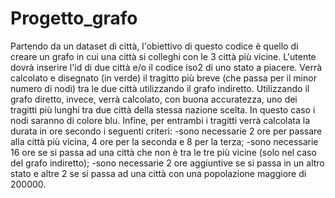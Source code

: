 # Progetto_grafo
Partendo da un dataset di città, l'obiettivo di questo codice è quello di creare un grafo in cui una città si colleghi con le 3 città più vicine. L'utente dovrà inserire l'id di due città e/o il codice iso2 di uno stato a piacere. Verrà calcolato e disegnato (in verde) il tragitto più breve (che passa per il minor numero di nodi) tra le due città utilizzando il grafo indiretto. Utilizzando il grafo diretto, invece, verrà calcolato, con buona accuratezza, uno dei tragitti più lunghi tra due città della stessa nazione scelta. In questo caso i nodi saranno di colore blu. Infine, per entrambi i tragitti verrà calcolata la durata in ore secondo i seguenti criteri: -sono necessarie 2 ore per passare alla città più vicina, 4 ore per la seconda e 8 per la terza; -sono necessarie 16 ore se si passa ad una città che non è tra le tre più vicine (solo nel caso del grafo indiretto); -sono necessarie 2 ore aggiuntive se si passa in un altro stato e altre 2 se si passa ad una città con una popolazione maggiore di 200000.
